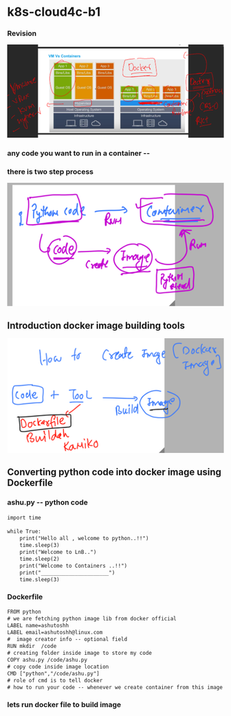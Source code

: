 # k8s-cloud4c-b1

### Revision 

<img src="rev.png">

### any code you want to run in a container -- 
### there is two step process

<img src="two.png">

## Introduction docker image building tools 

<img src="tools.png">

## Converting python code into docker image using Dockerfile 

### ashu.py -- python code 

```
import time

while True:
    print("Hello all , welcome to python..!!")
    time.sleep(3)
    print("Welcome to LnB..")
    time.sleep(2)
    print("Welcome to Containers ..!!")
    print("______________________")
    time.sleep(3)
```

### Dockerfile 

```
FROM python
# we are fetching python image lib from docker official 
LABEL name=ashutoshh
LABEL email=ashutoshh@linux.com 
#  image creator info -- optional field 
RUN mkdir  /code 
# creating folder inside image to store my code
COPY ashu.py /code/ashu.py 
# copy code inside image location 
CMD ["python","/code/ashu.py"]
# role of cmd is to tell docker 
# how to run your code -- whenever we create container from this image
```

### lets run docker file to build image 

```

```
